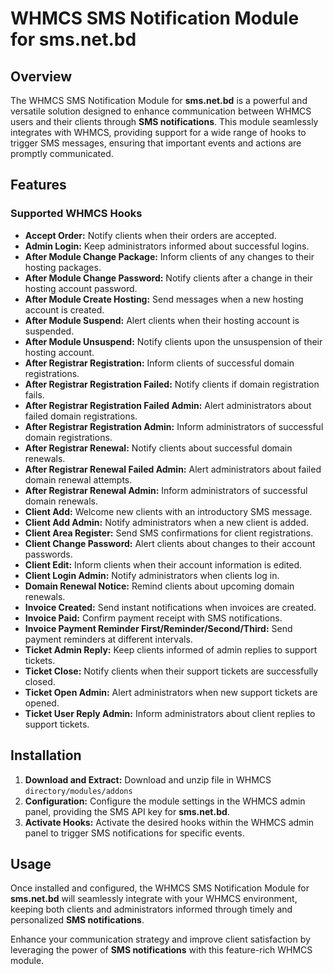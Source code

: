 # WHMCS SMS Notification Module for sms.net.bd 

## Overview

The WHMCS SMS Notification Module for **sms.net.bd** is a powerful and versatile solution designed to enhance communication between WHMCS users and their clients through **SMS notifications**. This module seamlessly integrates with WHMCS, providing support for a wide range of hooks to trigger SMS messages, ensuring that important events and actions are promptly communicated.

## Features

### Supported WHMCS Hooks

- **Accept Order:** Notify clients when their orders are accepted.
- **Admin Login:** Keep administrators informed about successful logins.
- **After Module Change Package:** Inform clients of any changes to their hosting packages.
- **After Module Change Password:** Notify clients after a change in their hosting account password.
- **After Module Create Hosting:** Send messages when a new hosting account is created.
- **After Module Suspend:** Alert clients when their hosting account is suspended.
- **After Module Unsuspend:** Notify clients upon the unsuspension of their hosting account.
- **After Registrar Registration:** Inform clients of successful domain registrations.
- **After Registrar Registration Failed:** Notify clients if domain registration fails.
- **After Registrar Registration Failed Admin:** Alert administrators about failed domain registrations.
- **After Registrar Registration Admin:** Inform administrators of successful domain registrations.
- **After Registrar Renewal:** Notify clients about successful domain renewals.
- **After Registrar Renewal Failed Admin:** Alert administrators about failed domain renewal attempts.
- **After Registrar Renewal Admin:** Inform administrators of successful domain renewals.
- **Client Add:** Welcome new clients with an introductory SMS message.
- **Client Add Admin:** Notify administrators when a new client is added.
- **Client Area Register:** Send SMS confirmations for client registrations.
- **Client Change Password:** Alert clients about changes to their account passwords.
- **Client Edit:** Inform clients when their account information is edited.
- **Client Login Admin:** Notify administrators when clients log in.
- **Domain Renewal Notice:** Remind clients about upcoming domain renewals.
- **Invoice Created:** Send instant notifications when invoices are created.
- **Invoice Paid:** Confirm payment receipt with SMS notifications.
- **Invoice Payment Reminder First/Reminder/Second/Third:** Send payment reminders at different intervals.
- **Ticket Admin Reply:** Keep clients informed of admin replies to support tickets.
- **Ticket Close:** Notify clients when their support tickets are successfully closed.
- **Ticket Open Admin:** Alert administrators when new support tickets are opened.
- **Ticket User Reply Admin:** Inform administrators about client replies to support tickets.

## Installation

1. **Download and Extract:** Download and unzip file in WHMCS `directory/modules/addons`
2. **Configuration:** Configure the module settings in the WHMCS admin panel, providing the SMS API key for **sms.net.bd**.
3. **Activate Hooks:** Activate the desired hooks within the WHMCS admin panel to trigger SMS notifications for specific events.

## Usage

Once installed and configured, the WHMCS SMS Notification Module for **sms.net.bd** will seamlessly integrate with your WHMCS environment, keeping both clients and administrators informed through timely and personalized **SMS notifications**.

Enhance your communication strategy and improve client satisfaction by leveraging the power of **SMS notifications** with this feature-rich WHMCS module.
